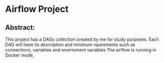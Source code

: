 # Airflow Project
## Abstract:
This project has a DAGs collection created by me for study purposes. Each DAG will have its description and minimum rquirements such as connections, variables and envirioment variables
The airflow is running in Docker mode, 
